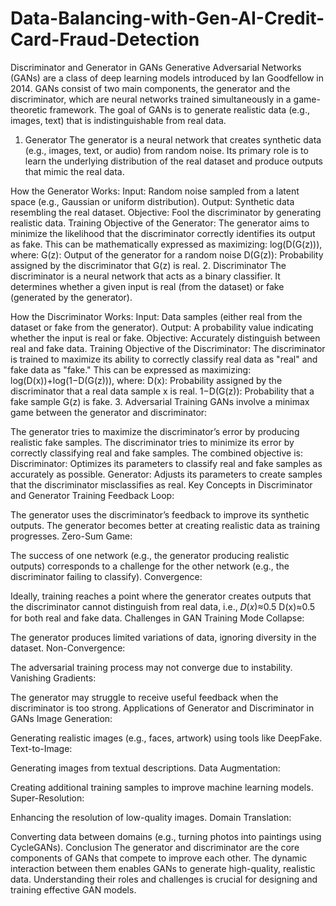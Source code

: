 # Data-Balancing-with-Gen-AI-Credit-Card-Fraud-Detection

Discriminator and Generator in GANs
Generative Adversarial Networks (GANs) are a class of deep learning models introduced by Ian Goodfellow in 2014. GANs consist of two main components, the generator and the discriminator, which are neural networks trained simultaneously in a game-theoretic framework. The goal of GANs is to generate realistic data (e.g., images, text) that is indistinguishable from real data.

1. Generator
The generator is a neural network that creates synthetic data (e.g., images, text, or audio) from random noise. Its primary role is to learn the underlying distribution of the real dataset and produce outputs that mimic the real data.

How the Generator Works:
Input: Random noise sampled from a latent space (e.g., Gaussian or uniform distribution).
Output: Synthetic data resembling the real dataset.
Objective: Fool the discriminator by generating realistic data.
Training Objective of the Generator:
The generator aims to minimize the likelihood that the discriminator correctly identifies its output as fake. This can be mathematically expressed as maximizing:
log(D(G(z))),
where:
G(z): Output of the generator for a random noise 
D(G(z)): Probability assigned by the discriminator that 
G(z) is real.
2. Discriminator
The discriminator is a neural network that acts as a binary classifier. It determines whether a given input is real (from the dataset) or fake (generated by the generator).

How the Discriminator Works:
Input: Data samples (either real from the dataset or fake from the generator).
Output: A probability value indicating whether the input is real or fake.
Objective: Accurately distinguish between real and fake data.
Training Objective of the Discriminator:
The discriminator is trained to maximize its ability to correctly classify real data as "real" and fake data as "fake." This can be expressed as maximizing:
log(D(x))+log(1−D(G(z))),
where:
D(x): Probability assigned by the discriminator that a real data sample 
x is real.
1−D(G(z)): Probability that a fake sample 
G(z) is fake.
3. Adversarial Training
GANs involve a minimax game between the generator and discriminator:

The generator tries to maximize the discriminator’s error by producing realistic fake samples.
The discriminator tries to minimize its error by correctly classifying real and fake samples.
The combined objective is:
Discriminator: Optimizes its parameters to classify real and fake samples as accurately as possible.
Generator: Adjusts its parameters to create samples that the discriminator misclassifies as real.
Key Concepts in Discriminator and Generator Training
Feedback Loop:

The generator uses the discriminator’s feedback to improve its synthetic outputs. The generator becomes better at creating realistic data as training progresses.
Zero-Sum Game:

The success of one network (e.g., the generator producing realistic outputs) corresponds to a challenge for the other network (e.g., the discriminator failing to classify).
Convergence:

Ideally, training reaches a point where the generator creates outputs that the discriminator cannot distinguish from real data, i.e., 
𝐷(𝑥)≈0.5
D(x)≈0.5 for both real and fake data.
Challenges in GAN Training
Mode Collapse:

The generator produces limited variations of data, ignoring diversity in the dataset.
Non-Convergence:

The adversarial training process may not converge due to instability.
Vanishing Gradients:

The generator may struggle to receive useful feedback when the discriminator is too strong.
Applications of Generator and Discriminator in GANs
Image Generation:

Generating realistic images (e.g., faces, artwork) using tools like DeepFake.
Text-to-Image:

Generating images from textual descriptions.
Data Augmentation:

Creating additional training samples to improve machine learning models.
Super-Resolution:

Enhancing the resolution of low-quality images.
Domain Translation:

Converting data between domains (e.g., turning photos into paintings using CycleGANs).
Conclusion
The generator and discriminator are the core components of GANs that compete to improve each other. The dynamic interaction between them enables GANs to generate high-quality, realistic data. Understanding their roles and challenges is crucial for designing and training effective GAN models.
